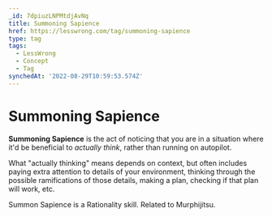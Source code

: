 ```yaml
---
_id: 7dpiuzLNPMtdjAvNq
title: Summoning Sapience
href: https://lesswrong.com/tag/summoning-sapience
type: tag
tags:
  - LessWrong
  - Concept
  - Tag
synchedAt: '2022-08-29T10:59:53.574Z'
---
```

# Summoning Sapience

**Summoning Sapience** is the act of noticing that you are in a situation where it'd be beneficial to *actually think*, rather than running on autopilot. 

What "actually thinking" means depends on context, but often includes paying extra attention to details of your environment, thinking through the possible ramifications of those details, making a plan, checking if that plan will work, etc.

Summon Sapience is a Rationality skill. Related to Murphijitsu.